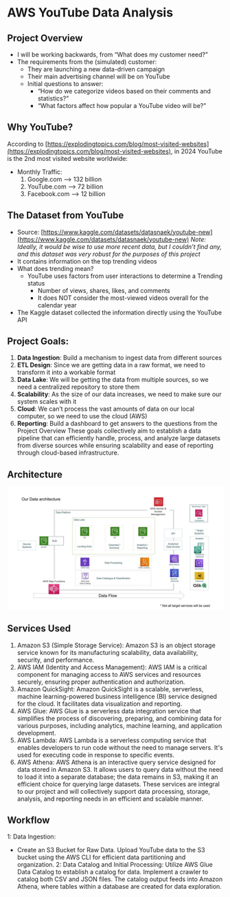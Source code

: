 # AWS YouTube Data Analysis
## Project Overview
- I will be working backwards, from “What does my customer need?”
- The requirements from the (simulated) customer:
  - They are launching a new data-driven campaign
  - Their main advertising channel will be on YouTube
  - Initial questions to answer:
    - “How do we categorize videos based on their comments and statistics?”
    - “What factors affect how popular a YouTube video will be?”
## Why YouTube?
According to [https://explodingtopics.com/blog/most-visited-websites](https://explodingtopics.com/blog/most-visited-websites), in 2024 YouTube is the 2nd most visited website worldwide:
- Monthly Traffic:
  1. Google.com --> 132 billion
  2. YouTube.com --> 72 billion
  3. Facebook.com --> 12 billion
## The Dataset from YouTube
- Source: [https://www.kaggle.com/datasets/datasnaek/youtube-new](https://www.kaggle.com/datasets/datasnaek/youtube-new)
*Note: Ideally, it would be wise to use more recent data, but I couldn’t find any, and this dataset was very robust for the purposes of this project*
- It contains information on the top trending videos
- What does trending mean?
  - YouTube uses factors from user interactions to determine a Trending status
    - Number of views, shares, likes, and comments
    - It does NOT consider the most-viewed videos overall for the calendar year
- The Kaggle dataset collected the information directly using the YouTube API
## Project Goals:
1.	**Data Ingestion**: Build a mechanism to ingest data from different sources
2.	**ETL Design**: Since we are getting data in a raw format, we need to transform it into a workable format
3.	**Data Lake**: We will be getting the data from multiple sources, so we need a centralized repository to store them
4.	**Scalability**: As the size of our data increases, we need to make sure our system scales with it
5.	**Cloud**: We can’t process the vast amounts of data on our local computer, so we need to use the cloud (AWS)
6.	**Reporting**: Build a dashboard to get answers to the questions from the Project Overview
These goals collectively aim to establish a data pipeline that can efficiently handle, process, and analyze large datasets from diverse sources while ensuring scalability and ease of reporting through cloud-based infrastructure.
## Architecture
![architecture](https://github.com/ndomah/AWS-YouTube-Data-Analysis/blob/main/images/architecture.jpeg)
## Services Used
1. Amazon S3 (Simple Storage Service): Amazon S3 is an object storage service known for its manufacturing scalability, data availability, security, and performance.
2. AWS IAM (Identity and Access Management): AWS IAM is a critical component for managing access to AWS services and resources securely, ensuring proper authentication and authorization.
3. Amazon QuickSight: Amazon QuickSight is a scalable, serverless, machine learning-powered business intelligence (BI) service designed for the cloud. It facilitates data visualization and reporting.
4. AWS Glue: AWS Glue is a serverless data integration service that simplifies the process of discovering, preparing, and combining data for various purposes, including analytics, machine learning, and application development.
5. AWS Lambda: AWS Lambda is a serverless computing service that enables developers to run code without the need to manage servers. It's used for executing code in response to specific events.
6. AWS Athena: AWS Athena is an interactive query service designed for data stored in Amazon S3. It allows users to query data without the need to load it into a separate database; the data remains in S3, making it an efficient choice for querying large datasets.
These services are integral to our project and will collectively support data processing, storage, analysis, and reporting needs in an efficient and scalable manner.
## Workflow
1: Data Ingestion: 
  - Create an S3 Bucket for Raw Data. Upload YouTube data to the S3 bucket using the AWS CLI for efficient data partitioning and organization.
2: Data Catalog and Initial Processing:
Utilize AWS Glue Data Catalog to establish a catalog for data. Implement a crawler to catalog both CSV and JSON files. The catalog output feeds into Amazon Athena, where tables within a database are created for data exploration.

